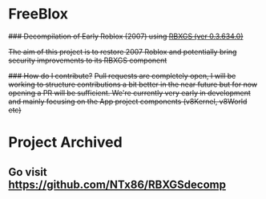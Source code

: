# FreeBlox
~~### Decompilation of Early Roblox (2007) using [RBXGS (ver 0.3.634.0)](https://archive.org/download/rbxgssetup/S3FileHandler_RBXGSSetup_0.3.634.0.msi)~~

~~The aim of this project is to restore 2007 Roblox and potentially bring security improvements to its RBXGS component~~

~~### How do I contribute?~~
~~Pull requests are completely open, I will be working to structure contributions a bit better in the near future but for now opening a PR will be sufficient. We're currently very early in development and mainly focusing on the App project components (v8Kernel, v8World etc)~~

# Project Archived
## Go visit https://github.com/NTx86/RBXGSdecomp

